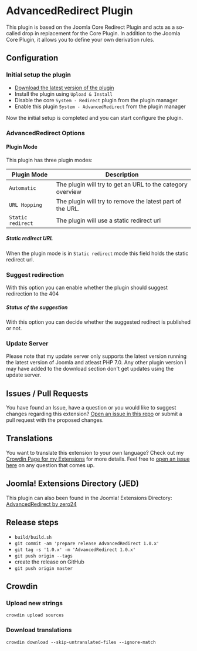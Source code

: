 # AdvancedRedirect Plugin

This plugin is based on the Joomla Core Redirect Plugin and acts as a so-called drop in replacement for the Core Plugin. In addition to the Joomla Core Plugin, it allows you to define your own derivation rules.

## Configuration

### Initial setup the plugin

- [Download the latest version of the plugin](https://github.com/zero-24/plg_system_advancedredirect/releases/latest)
- Install the plugin using `Upload & Install`
- Disable the core `System - Redirect` plugin from the plugin manager
- Enable this plugin `System - AdvancedRedirect` from the plugin manager

Now the initial setup is completed and you can start configure the plugin.

### AdvancedRedirect Options

#### Plugin Mode

This plugin has three plugin modes:

| Plugin Mode       |     Description     |
|-------------------|---------------------|
| `Automatic`       | The plugin will try to get an URL to the category overview |
| `URL Hopping`     | The plugin will try to remove the latest part of the URL. |
| `Static redirect` | The plugin will use a static redirect url |

##### Static redirect URL

When the plugin mode is in `Static redirect` mode this field holds the static redirect url.

### Suggest redirection

With this option you can enable whether the plugin should suggest redirection to the 404

##### Status of the suggestion

With this option you can decide whether the suggested redirect is published or not.

### Update Server

Please note that my update server only supports the latest version running the latest version of Joomla and atleast PHP 7.0.
Any other plugin version I may have added to the download section don't get updates using the update server.

## Issues / Pull Requests

You have found an Issue, have a question or you would like to suggest changes regarding this extension?
[Open an issue in this repo](https://github.com/zero-24/plg_system_advancedredirect/issues/new) or submit a pull request with the proposed changes.

## Translations

You want to translate this extension to your own language? Check out my [Crowdin Page for my Extensions](https://joomla.crowdin.com/zero-24) for more details. Feel free to [open an issue here](https://github.com/zero-24/plg_system_advancedredirect/issues/new) on any question that comes up.

## Joomla! Extensions Directory (JED)

This plugin can also been found in the Joomla! Extensions Directory: [AdvancedRedirect by zero24](https://extensions.joomla.org/extension/site-management/url-redirection/advancedredirect/)

## Release steps

- `build/build.sh`
- `git commit -am 'prepare release AdvancedRedirect 1.0.x'`
- `git tag -s '1.0.x' -m 'AdvancedRedirect 1.0.x'`
- `git push origin --tags`
- create the release on GitHub
- `git push origin master`

## Crowdin

### Upload new strings

`crowdin upload sources`

### Download translations

`crowdin download --skip-untranslated-files --ignore-match`
